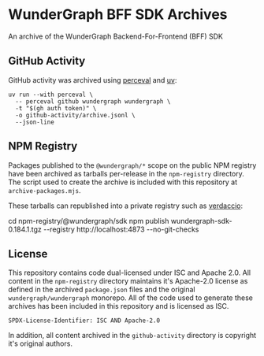 # WunderGraph BFF SDK Archives

An archive of the WunderGraph Backend-For-Frontend (BFF) SDK

## GitHub Activity

GitHub activity was archived using [perceval](https://perceval.readthedocs.io/en/latest/perceval/github.html) and [uv](https://docs.astral.sh/uv/):

    uv run --with perceval \
      -- perceval github wundergraph wundergraph \
      -t "$(gh auth token)" \
      -o github-activity/archive.jsonl \
      --json-line


## NPM Registry

Packages published to the `@wundergraph/*` scope on the public NPM registry have been archived as tarballs per-release in the `npm-registry` directory. The script used to create the archive is included with this repository at `archive-packages.mjs`.

These tarballs can republished into a private registry such as [verdaccio](https://verdaccio.org/):

  cd npm-registry/@wundergraph/sdk
  npm publish wundergraph-sdk-0.184.1.tgz --registry http://localhost:4873 --no-git-checks


## License

This repository contains code dual-licensed under ISC and Apache 2.0. All content in the `npm-registry` directory maintains it's Apache-2.0 license as defined in the archived `package.json` files and the original `wundergraph/wundergraph` monorepo. All of the code used to generate these archives has been included in this repository and is licensed as ISC.

`SPDX-License-Identifier: ISC AND Apache-2.0`

In addition, all content archived in the `github-activity` directory is copyright it's original authors.
